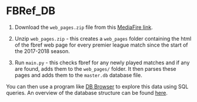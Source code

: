 # FBRef_DB

1. Download the `web_pages.zip` file from this [MediaFire link](https://www.mediafire.com/file/q9dza619vx0g3mu/web_pages.zip/file).

1. Unzip `web_pages.zip` - this creates a `web_pages` folder containing the html of the fbref web page for every premier league match since the start of the 2017-2018 season.

1. Run `main.py` - this checks fbref for any newly played matches and if any are found, adds them to the `web_pages/` folder. It then parses these pages and adds them to the `master.db` database file.

You can then use a program like [DB Browser](https://sqlitebrowser.org/dl/) to explore this data using SQL queries. An overview of the database structure can be found [here](https://dbdiagram.io/d/62221bf854f9ad109a5e298c).
